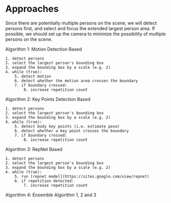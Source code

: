 # Approaches

Since there are potentially multiple persons on the scene, we will detect persons first, and select and focus the extended largest person area. If possible, we should set up the camera to minimize the possibility of multiple persons on the scene.

Algorithm 1: Motion Detection Based

```
1. detect persons
2. select the largest person's bounding box
3. expand the bounding box by a scale (e.g. 2)
4. while (true):
    5. detect motion
    6. detect whether the motion area crosses the boundary
    7. if boundary crossed:
        8. increase repetition count
```

Algorithm 2: Key Points Detection Based

```
1. detect persons
2. select the largest person's bounding box
3. expand the bounding box by a scale (e.g. 2)
4. while (true):
    5. detect body key points (i.e. estimate pose)
    6. detect whether a key point crosses the boundary
    7. if boundary crossed:
        8. increase repetition count
```

Algorithm 3: RepNet Based

```
1. detect persons
2. select the largest person's bounding box
3. expand the bounding box by a scale (e.g. 2)
4. while (true):
    5. run [repnet model](https://sites.google.com/view/repnet)
    6. if repetition detected:
        7. increase repetition count
```

Algorithm 4: Ensemble Algorithm 1, 2 and 3
